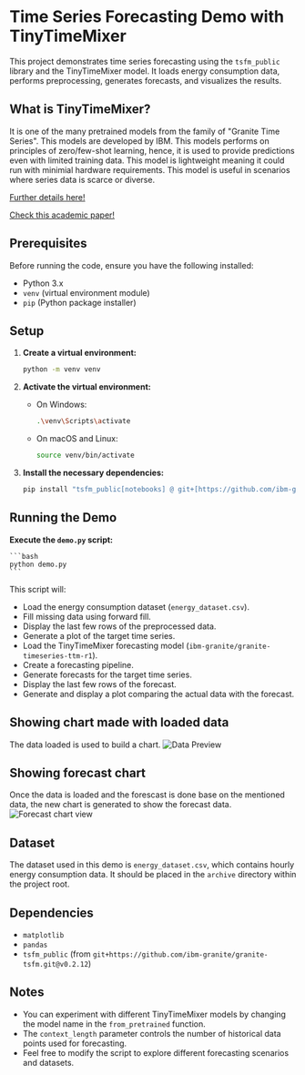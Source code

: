 # Time Series Forecasting Demo with TinyTimeMixer

This project demonstrates time series forecasting using the `tsfm_public` library and the TinyTimeMixer model. It loads energy consumption data, performs preprocessing, generates forecasts, and visualizes the results.

## What is TinyTimeMixer?
It is one of the many pretrained models from the family of "Granite Time Series". This models are developed by IBM.
This models performs on principles of zero/few-shot learning, hence, it is used to provide predictions even with limited training data. This model is lightweight meaning it could run with minimial hardware requirements.
This model is useful in scenarios where series data is scarce or diverse.

[Further details here!](https://huggingface.co/ibm-granite/granite-timeseries-ttm-r1)

[Check this academic paper!](https://huggingface.co/ibm-granite/granite-timeseries-ttm-r1)

## Prerequisites

Before running the code, ensure you have the following installed:

-   Python 3.x
-   `venv` (virtual environment module)
-   `pip` (Python package installer)

## Setup

1.  **Create a virtual environment:**

    ```bash
    python -m venv venv
    ```

2.  **Activate the virtual environment:**

    -   On Windows:

        ```bash
        .\venv\Scripts\activate
        ```

    -   On macOS and Linux:

        ```bash
        source venv/bin/activate
        ```

3.  **Install the necessary dependencies:**

    ```bash
    pip install "tsfm_public[notebooks] @ git+[https://github.com/ibm-granite/granite-tsfm.git@v0.2.12](https://github.com/ibm-granite/granite-tsfm.git@v0.2.12)"
    ```

## Running the Demo

**Execute the `demo.py` script:**

    ```bash
    python demo.py
    ```
This script will:

  -   Load the energy consumption dataset (`energy_dataset.csv`).
  -   Fill missing data using forward fill.
  -   Display the last few rows of the preprocessed data.
  -   Generate a plot of the target time series.
  -   Load the TinyTimeMixer forecasting model (`ibm-granite/granite-timeseries-ttm-r1`).
  -   Create a forecasting pipeline.
  -   Generate forecasts for the target time series.
  -   Display the last few rows of the forecast.
  -   Generate and display a plot comparing the actual data with the forecast.

## Showing chart made with loaded data
The data loaded is used to build a chart.
![Data Preview](images/preview.png)

## Showing forecast chart
Once the data is loaded and the forescast is done base on the mentioned data, the new chart is generated to show the forecast data.
![Forecast chart view](images/forecast.png)


## Dataset

The dataset used in this demo is `energy_dataset.csv`, which contains hourly energy consumption data. It should be placed in the `archive` directory within the project root.

## Dependencies

-   `matplotlib`
-   `pandas`
-   `tsfm_public` (from `git+https://github.com/ibm-granite/granite-tsfm.git@v0.2.12`)

## Notes

-   You can experiment with different TinyTimeMixer models by changing the model name in the `from_pretrained` function.
-   The `context_length` parameter controls the number of historical data points used for forecasting.
-   Feel free to modify the script to explore different forecasting scenarios and datasets.